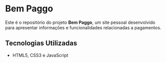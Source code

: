 # Bem Paggo

Este é o repositório do projeto **Bem Paggo**, um site pessoal desenvolvido para apresentar informações e funcionalidades relacionadas a pagamentos.

## Tecnologias Utilizadas

- HTML5, CSS3 e JavaScript